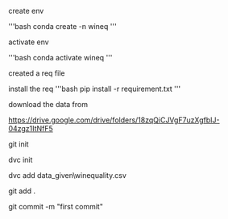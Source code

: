 create env 

'''bash
conda create -n wineq
'''

activate env 

'''bash
conda activate wineq
'''

created a req file

install the req
'''bash
pip install -r requirement.txt 
'''

download the data from 

https://drive.google.com/drive/folders/18zqQiCJVgF7uzXgfbIJ-04zgz1ItNfF5


git init 

dvc init 

dvc add data_given\winequality.csv

git add .

git commit -m "first commit"
